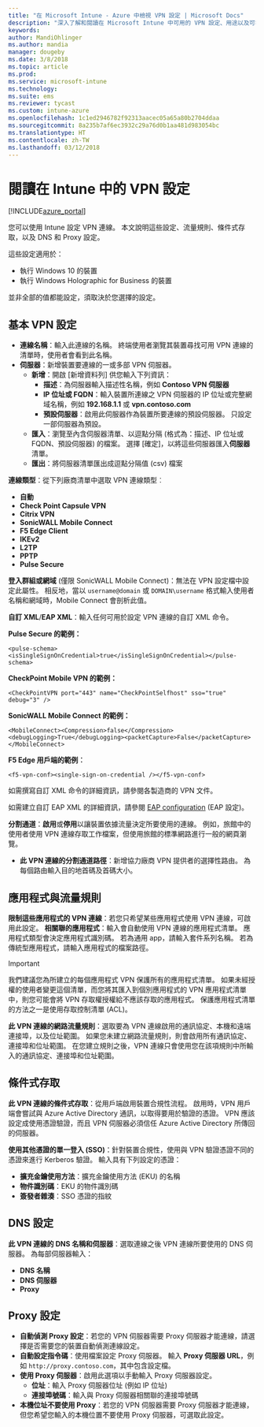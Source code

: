 ```yaml
---
title: "在 Microsoft Intune - Azure 中檢視 VPN 設定 | Microsoft Docs"
description: "深入了解和閱讀在 Microsoft Intune 中可用的 VPN 設定、用途以及可執行的動作，包括流量規則、條件式存取，以及適用於 Windows 10 裝置與 Windows Holographic for Business 裝置的 DNS 和 Proxy 設定。"
keywords: 
author: MandiOhlinger
ms.author: mandia
manager: dougeby
ms.date: 3/8/2018
ms.topic: article
ms.prod: 
ms.service: microsoft-intune
ms.technology: 
ms.suite: ems
ms.reviewer: tycast
ms.custom: intune-azure
ms.openlocfilehash: 1c1ed2946782f92313aacec05a65a80b2704ddaa
ms.sourcegitcommit: 8a235b7af6ec3932c29a76d0b1aa481d983054bc
ms.translationtype: HT
ms.contentlocale: zh-TW
ms.lasthandoff: 03/12/2018
---
```

# <a name="read-about-the-vpn-settings-in-intune"></a>閱讀在 Intune 中的 VPN 設定

[!INCLUDE[azure_portal](./includes/azure_portal.md)]

您可以使用 Intune 設定 VPN 連線。 本文說明這些設定、流量規則、條件式存取，以及 DNS 和 Proxy 設定。

這些設定適用於：

- 執行 Windows 10 的裝置
- 執行 Windows Holographic for Business 的裝置

並非全部的值都能設定，須取決於您選擇的設定。

## <a name="base-vpn-settings"></a>基本 VPN 設定

- **連線名稱**：輸入此連線的名稱。 終端使用者瀏覽其裝置尋找可用 VPN 連線的清單時，使用者會看到此名稱。
- **伺服器**：新增裝置要連線的一或多部 VPN 伺服器。
  - **新增**：開啟 [新增資料列] 供您輸入下列資訊：
    - **描述**：為伺服器輸入描述性名稱，例如 **Contoso VPN 伺服器**
    - **IP 位址或 FQDN**：輸入裝置所連線之 VPN 伺服器的 IP 位址或完整網域名稱，例如 **192.168.1.1** 或 **vpn.contoso.com**
    - **預設伺服器**：啟用此伺服器作為裝置所要連線的預設伺服器。 只設定一部伺服器為預設。
  - **匯入**：瀏覽至內含伺服器清單、以逗點分隔 (格式為：描述、IP 位址或 FQDN、預設伺服器) 的檔案。 選擇 [確定]，以將這些伺服器匯入**伺服器**清單。
  - **匯出**：將伺服器清單匯出成逗點分隔值 (csv) 檔案

**連線類型**：從下列廠商清單中選取 VPN 連線類型︰

- **自動**
- **Check Point Capsule VPN**
- **Citrix VPN**
- **SonicWALL Mobile Connect**
- **F5 Edge Client**
- **IKEv2**
- **L2TP**
- **PPTP**
- **Pulse Secure**

**登入群組或網域** (僅限 SonicWALL Mobile Connect)：無法在 VPN 設定檔中設定此屬性。 相反地，當以 `username@domain` 或 `DOMAIN\username` 格式輸入使用者名稱和網域時，Mobile Connect 會剖析此值。

**自訂 XML**/**EAP XML**：輸入任何可用於設定 VPN 連線的自訂 XML 命令。

**Pulse Secure 的範例：**

```
<pulse-schema><isSingleSignOnCredential>true</isSingleSignOnCredential></pulse-schema>
```

**CheckPoint Mobile VPN 的範例：**

```
<CheckPointVPN port="443" name="CheckPointSelfhost" sso="true" debug="3" />
```

**SonicWALL Mobile Connect 的範例：**

```
<MobileConnect><Compression>false</Compression><debugLogging>True</debugLogging><packetCapture>False</packetCapture></MobileConnect>
```

**F5 Edge 用戶端的範例︰**

```
<f5-vpn-conf><single-sign-on-credential /></f5-vpn-conf>
```

如需撰寫自訂 XML 命令的詳細資訊，請參閱各製造商的 VPN 文件。

如需建立自訂 EAP XML 的詳細資訊，請參閱 [EAP configuration](https://docs.microsoft.com/windows/client-management/mdm/eap-configuration) (EAP 設定)。

**分割通道**：**啟用**或**停用**以讓裝置依據流量決定所要使用的連線。 例如，旅館中的使用者使用 VPN 連線存取工作檔案，但使用旅館的標準網路進行一般的網頁瀏覽。
- **此 VPN 連線的分割通道路徑**：新增協力廠商 VPN 提供者的選擇性路由。 為每個路由輸入目的地首碼及首碼大小。

## <a name="apps-and-traffic-rules"></a>應用程式與流量規則

**限制這些應用程式的 VPN 連線**：若您只希望某些應用程式使用 VPN 連線，可啟用此設定。
**相關聯的應用程式**：輸入會自動使用 VPN 連線的應用程式清單。 應用程式類型會決定應用程式識別碼。 若為通用 app，請輸入套件系列名稱。 若為傳統型應用程式，請輸入應用程式的檔案路徑。

>[!IMPORTANT]
>我們建議您為所建立的每個應用程式 VPN 保護所有的應用程式清單。 如果未經授權的使用者變更這個清單，而您將其匯入到個別應用程式的 VPN 應用程式清單中，則您可能會將 VPN 存取權授權給不應該存取的應用程式。 保護應用程式清單的方法之一是使用存取控制清單 (ACL)。

**此 VPN 連線的網路流量規則**：選取要為 VPN 連線啟用的通訊協定、本機和遠端連接埠，以及位址範圍。 如果您未建立網路流量規則，則會啟用所有通訊協定、連接埠和位址範圍。 在您建立規則之後，VPN 連線只會使用您在該項規則中所輸入的通訊協定、連接埠和位址範圍。

## <a name="conditional-access"></a>條件式存取

**此 VPN 連線的條件式存取**：從用戶端啟用裝置合規性流程。 啟用時，VPN 用戶端會嘗試與 Azure Active Directory 通訊，以取得要用於驗證的憑證。 VPN 應該設定成使用憑證驗證，而且 VPN 伺服器必須信任 Azure Active Directory 所傳回的伺服器。

**使用其他憑證的單一登入 (SSO)**：針對裝置合規性，使用與 VPN 驗證憑證不同的憑證來進行 Kerberos 驗證。 輸入具有下列設定的憑證：

- **擴充金鑰使用方法**：擴充金鑰使用方法 (EKU) 的名稱
- **物件識別碼**：EKU 的物件識別碼
- **簽發者雜湊**：SSO 憑證的指紋

## <a name="dns-settings"></a>DNS 設定

**此 VPN 連線的 DNS 名稱和伺服器**：選取連線之後 VPN 連線所要使用的 DNS 伺服器。
為每部伺服器輸入：
- **DNS 名稱**
- **DNS 伺服器**
- **Proxy**

## <a name="proxy-settings"></a>Proxy 設定

- **自動偵測 Proxy 設定**：若您的 VPN 伺服器需要 Proxy 伺服器才能連線，請選擇是否需要您的裝置自動偵測連線設定。
- **自動設定指令碼**：使用檔案設定 Proxy 伺服器。 輸入 **Proxy 伺服器 URL**，例如 `http://proxy.contoso.com`，其中包含設定檔。
- **使用 Proxy 伺服器**：啟用此選項以手動輸入 Proxy 伺服器設定。
  - **位址**：輸入 Proxy 伺服器位址 (例如 IP 位址)
  - **連接埠號碼**：輸入與 Proxy 伺服器相關聯的連接埠號碼
- **本機位址不要使用 Proxy**：若您的 VPN 伺服器需要 Proxy 伺服器才能連線，但您希望您輸入的本機位置不要使用 Proxy 伺服器，可選取此設定。
